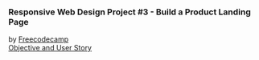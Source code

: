 ### Responsive Web Design Project #3 - Build a Product Landing Page ###
by [Freecodecamp](https://www.freecodecamp.org/)<br>
[Objective and User Story](https://learn.freecodecamp.org/responsive-web-design/responsive-web-design-projects/build-a-product-landing-page/)
